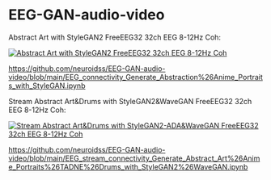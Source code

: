 # EEG-GAN-audio-video
Abstract Art with StyleGAN2 FreeEEG32 32ch EEG 8-12Hz Coh:

[![Abstract Art with StyleGAN2 FreeEEG32 32ch EEG 8-12Hz Coh](https://img.youtube.com/vi/Qr6EfHLD0C4/0.jpg)](https://www.youtube.com/watch?v=Qr6EfHLD0C4)

https://github.com/neuroidss/EEG-GAN-audio-video/blob/main/EEG_connectivity_Generate_Abstraction%26Anime_Portraits_with_StyleGAN.ipynb

Stream Abstract Art&Drums with StyleGAN2&WaveGAN  FreeEEG32 32ch EEG 8-12Hz Coh:

[![Stream Abstract Art&Drums with StyleGAN2-ADA&WaveGAN FreeEEG32 32ch EEG 8-12Hz Coh](https://github.com/neuroidss/EEG-GAN-audio-video/blob/main/Screenshot%20from%202021-09-03%2007-51-40.png?raw=truehttps://github.com/neuroidss/EEG-GAN-audio-video/blob/main/Screenshot%20from%202021-09-03%2007-51-40.png)](https://clips.twitch.tv/SpotlessHonestChoughKippa-vY3jGdOD4b3pWYe1)

https://github.com/neuroidss/EEG-GAN-audio-video/blob/main/EEG_stream_connectivity_Generate_Abstract_Art%26Anime_Portraits%26TADNE%26Drums_with_StyleGAN2%26WaveGAN.ipynb
